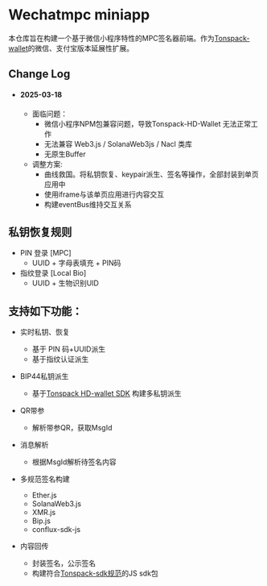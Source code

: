 # Wechatmpc miniapp

本仓库旨在构建一个基于微信小程序特性的MPC签名器前端。作为[Tonspack-wallet](https://github.com/tonspay/tonspack-font-end-nextjs)的微信、支付宝版本延展性扩展。

## Change Log

- #### 2025-03-18
  - 面临问题：
    - 微信小程序NPM包兼容问题，导致Tonspack-HD-Wallet 无法正常工作
    - 无法兼容 Web3.js / SolanaWeb3js / Nacl 类库
    - 无原生Buffer
  - 调整方案:
    - 曲线救国。将私钥恢复、keypair派生、签名等操作，全部封装到单页应用中
    - 使用iframe与该单页应用进行内容交互
    - 构建eventBus维持交互关系
    
## 私钥恢复规则
  - PIN 登录 [MPC]
    - UUID + 字母表填充 + PIN码
  - 指纹登录 [Local Bio]
    - UUID + 生物识别UID

## 支持如下功能：

- 实时私钥、恢复
  - 基于 PIN 码+UUID派生
  - 基于指纹认证派生

- BIP44私钥派生
  - 基于[Tonspack HD-wallet SDK](https://github.com/Tonspay/Tonspack-HD-generator) 构建多私钥派生

- QR带参
  - 解析带参QR，获取MsgId

- 消息解析
  - 根据MsgId解析待签名内容
  
- 多规范签名构建
  - Ether.js
  - SolanaWeb3.js
  - XMR.js
  - Bip.js
  - conflux-sdk-js

- 内容回传
  - 封装签名，公示签名
  - 构建符合[Tonspack-sdk规范](https://github.com/Tonspay/Tonspack-demo-and-SDK/tree/sdk)的JS sdk包
